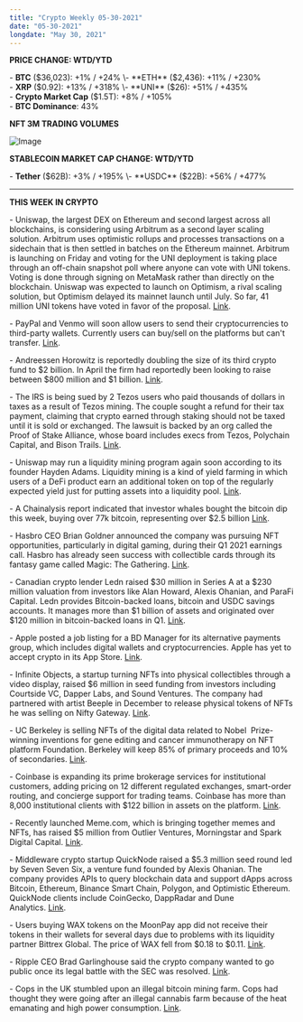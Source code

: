 ```yaml
---
title: "Crypto Weekly 05-30-2021"
date: "05-30-2021"
longdate: "May 30, 2021"
---
```


**PRICE CHANGE: WTD/YTD**

\- **BTC** ($36,023): +1% / +24%  
\- **ETH** ($2,436): +11% / +230%  
\- **XRP** ($0.92): +13% / +318%  
\- **UNI** ($26): +51% / +435%  
\- **Crypto Market Cap** ($1.5T): +8% / +105%   
\- **BTC Dominance**: 43%  


**NFT 3M TRADING VOLUMES**

![Image](/images/05-30-2021-1.png)



**STABLECOIN MARKET CAP CHANGE: WTD/YTD**

\- **Tether** ($62B): +3% / +195%  
\- **USDC** ($22B): +56% / +477%



---

**THIS WEEK IN CRYPTO**

\- Uniswap, the largest DEX on Ethereum and second largest across all blockchains, is considering using Arbitrum as a second layer scaling solution. Arbitrum uses optimistic rollups and processes transactions on a sidechain that is then settled in batches on the Ethereum mainnet. Arbitrum is launching on Friday and voting for the UNI deployment is taking place through an off-chain snapshot poll where anyone can vote with UNI tokens. Voting is done through signing on MetaMask rather than directly on the blockchain. Uniswap was expected to launch on Optimism, a rival scaling solution, but Optimism delayed its mainnet launch until July. So far, 41 million UNI tokens have voted in favor of the proposal. [Link](https://www.theblockcrypto.com/post/106277/uniswap-likely-to-expand-to-ethereum-scaling-solution-arbitrum).   
  
\- PayPal and Venmo will soon allow users to send their cryptocurrencies to third-party wallets. Currently users can buy/sell on the platforms but can't transfer. [Link](https://www.engadget.com/paypal-venmo-cryptocurrency-third-party-wallets-191652429.html).   
  
\- Andreessen Horowitz is reportedly doubling the size of its third crypto fund to $2 billion. In April the firm had reportedly been looking to raise between $800 million and $1 billion. [Link](https://www.coindesk.com/a16z-to-boost-size-of-its-third-crypto-fund-report).   
  
\- The IRS is being sued by 2 Tezos users who paid thousands of dollars in taxes as a result of Tezos mining. The couple sought a refund for their tax payment, claiming that crypto earned through staking should not be taxed until it is sold or exchanged. The lawsuit is backed by an org called the Proof of Stake Alliance, whose board includes execs from Tezos, Polychain Capital, and Bison Trails. [Link](https://decrypt.co/71943/tezos-users-sue-irs-over-crypto-tax-staking-rules).   
  
\- Uniswap may run a liquidity mining program again soon according to its founder Hayden Adams. Liquidity mining is a kind of yield farming in which users of a DeFi product earn an additional token on top of the regularly expected yield just for putting assets into a liquidity pool. [Link](https://www.coindesk.com/uniswap-liquidity-mining-return).   
  
\- A Chainalysis report indicated that investor whales bought the bitcoin dip this week, buying over 77k bitcoin, representing over $2.5 billion [Link](https://markets.chainalysis.com/reports/2021-05-26).   
  
\- Hasbro CEO Brian Goldner announced the company was pursuing NFT opportunities, particularly in digital gaming, during their Q1 2021 earnings call. Hasbro has already seen success with collectible cards through its fantasy game called Magic: The Gathering. [Link](http:).   
  
\- Canadian crypto lender Ledn raised $30 million in Series A at a $230 million valuation from investors like Alan Howard, Alexis Ohanian, and ParaFi Capital. Ledn provides Bitcoin-backed loans, bitcoin and USDC savings accounts. It manages more than $1 billion of assets and originated over $120 million in bitcoin-backed loans in Q1. [Link](https://www.theblockcrypto.com/post/106107/crypto-lender-ledn-raises-30-million-series-a).   
  
\- Apple posted a job listing for a BD Manager for its alternative payments group, which includes digital wallets and cryptocurrencies. Apple has yet to accept crypto in its App Store. [Link](https://www.coindesk.com/apple-is-looking-for-crypto-experience-in-alternative-payments-job-post).   
  
\- Infinite Objects, a startup turning NFTs into physical collectibles through a video display, raised $6 million in seed funding from investors including Courtside VC, Dapper Labs, and Sound Ventures. The company had partnered with artist Beeple in December to release physical tokens of NFTs he was selling on Nifty Gateway. [Link](https://techcrunch.com/2021/05/27/dapper-labs-backs-art-hardware-startup-infinite-objects-in-6-million-seed-raise/).   
  
\- UC Berkeley is selling NFTs of the digital data related to Nobel  Prize-winning inventions for gene editing and cancer immunotherapy on NFT platform Foundation. Berkeley will keep 85% of primary proceeds and 10% of secondaries. [Link](https://www.bloomberg.com/news/articles/2021-05-27/nft-for-nobel-prize-winning-data-to-be-auctioned-by-uc-berkeley).   
  
\- Coinbase is expanding its prime brokerage services for institutional customers, adding pricing on 12 different regulated exchanges, smart-order routing, and concierge support for trading teams. Coinbase has more than 8,000 institutional clients with $122 billion in assets on the platform. [Link](https://www.bloomberg.com/news/articles/2021-05-25/coinbase-expands-prime-brokerage-services-to-institutional-users).   
  
\- Recently launched Meme.com, which is bringing together memes and NFTs, has raised $5 million from Outlier Ventures, Morningstar and Spark Digital Capital. [Link](https://www.coindesk.com/meme-com-a-platform-pairing-memes-with-tokens-raises-5m).   
  
\- Middleware crypto startup QuickNode raised a $5.3 million seed round led by Seven Seven Six, a venture fund founded by Alexis Ohanian. The company provides APIs to query blockchain data and support dApps across Bitcoin, Ethereum, Binance Smart Chain, Polygon, and Optimistic Ethereum. QuickNode clients include CoinGecko, DappRadar and Dune Analytics. [Link](https://www.forbes.com/sites/stevenehrlich/2021/05/27/reddit-co-founder-alexis-ohanian-leads-investment-in-picks-and-shovels-blockchain-firm/?sh=73ebf8b82e90).   
  
\- Users buying WAX tokens on the MoonPay app did not receive their tokens in their wallets for several days due to problems with its liquidity partner Bittrex Global. The price of WAX fell from $0.18 to $0.11. [Link](https://www.theblockcrypto.com/post/106100/wax-token-investors-spend-days-in-limbo-after-technical-glitch).   
  
\- Ripple CEO Brad Garlinghouse said the crypto company wanted to go public once its legal battle with the SEC was resolved. [Link](https://dailyhodl.com/2021/05/30/ripple-intends-to-go-public-following-sec-lawsuit-says-ceo-brad-garlinghouse/).   
  
\- Cops in the UK stumbled upon an illegal bitcoin mining farm. Cops had thought they were going after an illegal cannabis farm because of the heat emanating and high power consumption. [Link](http:).
